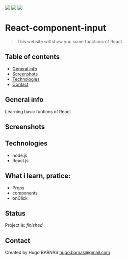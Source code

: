 ![](https://img.shields.io/badge/React-lightgrey?logo=React&color=blue)
![](https://img.shields.io/badge/JavaScript-inactive?logo=JavaScript)
![](https://img.shields.io/badge/Node.js-inactive?logo=Node.js&color=brightgreen)

# React-component-input

> This website will show you some functions of React.

## Table of contents
* [General info](#general-info)
* [Screenshots](#screenshots)
* [Technologies](#technologies)
* [Contact](#contact)

## General info
Learning basic funtions of React

## Screenshots



## Technologies
* node.js
* React.js



## What i learn, pratice: 
<ul>
 <li>Props
 <li>components
 <li>onClick
</ul>
 
 
## Status
Project is:  _finished_


## Contact
Created by Hugo BARNAS
hugo.barnas@gmail.com

